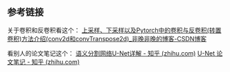 

## 参考链接
关于卷积和反卷积看这个：
[上采样、下采样以及Pytorch中的卷积与反卷积(转置卷积)方法介绍(conv2d和convTranspose2d)_非晚非晚的博客-CSDN博客](https://blog.csdn.net/QLeelq/article/details/112669702)

看别人的论文笔记这个：
[语义分割网络U-Net详解 - 知乎 (zhihu.com)](https://zhuanlan.zhihu.com/p/389949794)
[U-Net 论文笔记 - 知乎 (zhihu.com)](https://zhuanlan.zhihu.com/p/37496466)